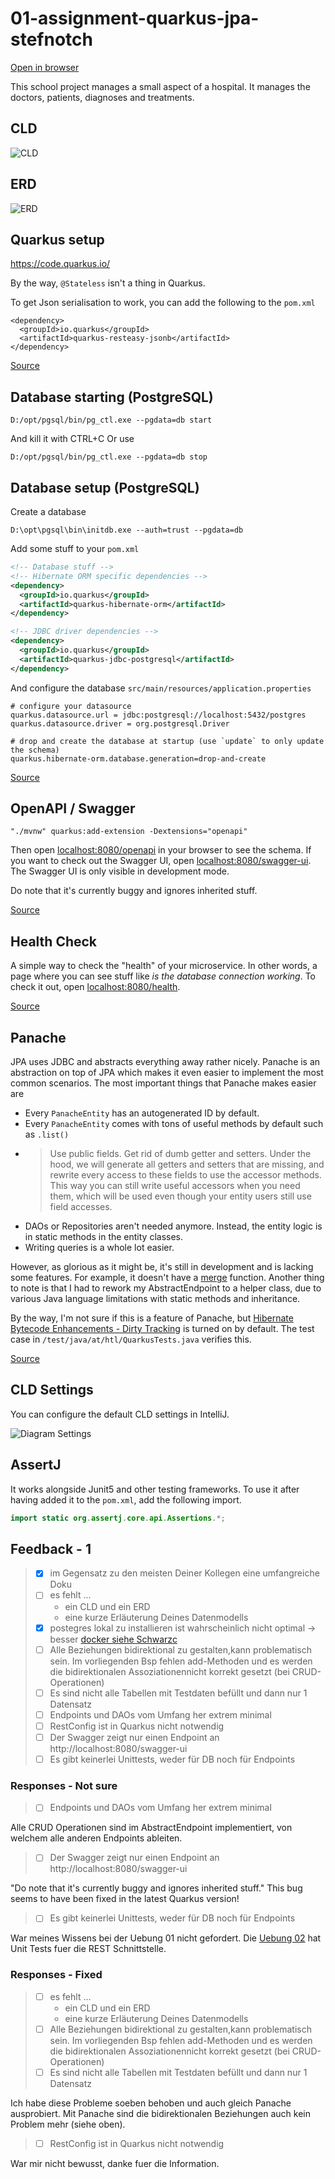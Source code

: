 # 01-assignment-quarkus-jpa-stefnotch
[Open in browser](http://localhost:8080)

This school project manages a small aspect of a hospital. It manages the doctors, patients, diagnoses and treatments.

## CLD
![CLD](CLD.png)


## ERD
![ERD](ERD.png)


## Quarkus setup
https://code.quarkus.io/

By the way, `@Stateless` isn't a thing in Quarkus. 

To get Json serialisation to work, you can add the following to the `pom.xml`
```
<dependency>
  <groupId>io.quarkus</groupId>
  <artifactId>quarkus-resteasy-jsonb</artifactId>
</dependency>
```
[Source](https://stackoverflow.com/a/56656851)

## Database starting (PostgreSQL)
```
D:/opt/pgsql/bin/pg_ctl.exe --pgdata=db start
```
And kill it with CTRL+C 
Or use
```
D:/opt/pgsql/bin/pg_ctl.exe --pgdata=db stop
```

## Database setup (PostgreSQL)

Create a database
```
D:\opt\pgsql\bin\initdb.exe --auth=trust --pgdata=db
```

Add some stuff to your `pom.xml`
```xml
<!-- Database stuff -->
<!-- Hibernate ORM specific dependencies -->
<dependency>
  <groupId>io.quarkus</groupId>
  <artifactId>quarkus-hibernate-orm</artifactId>
</dependency>

<!-- JDBC driver dependencies -->
<dependency>
  <groupId>io.quarkus</groupId>
  <artifactId>quarkus-jdbc-postgresql</artifactId>
</dependency>
```

And configure the database `src/main/resources/application.properties`
```
# configure your datasource
quarkus.datasource.url = jdbc:postgresql://localhost:5432/postgres
quarkus.datasource.driver = org.postgresql.Driver

# drop and create the database at startup (use `update` to only update the schema)
quarkus.hibernate-orm.database.generation=drop-and-create
```
[Source](https://quarkus.io/guides/hibernate-orm-guide)

## OpenAPI / Swagger

```
"./mvnw" quarkus:add-extension -Dextensions="openapi"
```

Then open [localhost:8080/openapi](http://localhost:8080/openapi) in your browser to see the schema. 
If you want to check out the Swagger UI, open [localhost:8080/swagger-ui](http://localhost:8080/swagger-ui).
The Swagger UI is only visible in development mode.

Do note that it's currently buggy and ignores inherited stuff.

[Source](https://quarkus.io/guides/openapi-swaggerui-guide)

## Health Check

A simple way to check the "health" of your microservice. In other words, a page where you can see stuff like *is the database connection working*.
To check it out, open [localhost:8080/health](http://localhost:8080/health).

[Source](https://quarkus.io/guides/health-guide)

## Panache
JPA uses JDBC and abstracts everything away rather nicely. 
Panache is an abstraction on top of JPA which makes it even easier to implement the most common scenarios.
The most important things that Panache makes easier are
- Every `PanacheEntity` has an autogenerated ID by default.
- Every `PanacheEntity` comes with tons of useful methods by default such as `.list()`
- > Use public fields. Get rid of dumb getter and setters. Under the hood, we will generate all getters and setters that are missing, and rewrite every access to these fields to use the accessor methods. This way you can still write useful accessors when you need them, which will be used even though your entity users still use field accesses.
- DAOs or Repositories aren't needed anymore. Instead, the entity logic is in static methods in the entity classes.
- Writing queries is a whole lot easier.

However, as glorious as it might be, it's still in development and is lacking some features. For example, it doesn't have a [merge](https://github.com/quarkusio/quarkus/issues/3969) function.
Another thing to note is that I had to rework my AbstractEndpoint to a helper class, due to various Java language limitations with static methods and inheritance.

By the way, I'm not sure if this is a feature of Panache, but [Hibernate Bytecode Enhancements - Dirty Tracking](http://isd-soft.com/tech_blog/hibernate-bytecode-enhancement-dirty-tracking/) is turned on by default.
The test case in `/test/java/at/htl/QuarkusTests.java` verifies this. 

[Source](https://quarkus.io/guides/hibernate-orm-panache)

## CLD Settings
You can configure the default CLD settings in IntelliJ.

![Diagram Settings](Diagram%20Settings.png)

## AssertJ
It works alongside Junit5 and other testing frameworks. To use it after having added it to the `pom.xml`, add the following import.
```java
import static org.assertj.core.api.Assertions.*;
```

## Feedback - 1 
> - [x] im Gegensatz zu den meisten Deiner Kollegen eine umfangreiche Doku
> - [ ] es fehlt ...
>   - ein CLD und ein ERD
>   - eine kurze Erläuterung Deines Datenmodells
> - [x] postegres lokal zu installieren ist wahrscheinlich nicht optimal → besser [docker siehe Schwarzc](https://github.com/1920-5bhif-nvs/01-assignment-quarkus-jpa-ZekReshi)
> - [ ] Alle Beziehungen bidirektional zu gestalten,kann problematisch sein. 
> Im  vorliegenden  Bsp  fehlen  add-Methoden  und  es  werden  die  bidirektionalen  Assoziationennicht korrekt gesetzt (bei CRUD-Operationen)
> - [ ] Es sind nicht alle Tabellen mit Testdaten befüllt und dann nur 1 Datensatz
> - [ ] Endpoints und DAOs vom Umfang her extrem minimal
> - [ ] RestConfig ist in Quarkus nicht notwendig
> - [ ] Der Swagger zeigt nur einen Endpoint an http://localhost:8080/swagger-ui
> - [ ] Es gibt keinerlei Unittests, weder für DB noch für Endpoints

### Responses - Not sure
> - [ ] Endpoints und DAOs vom Umfang her extrem minimal

Alle CRUD Operationen sind im AbstractEndpoint implementiert, von welchem alle anderen Endpoints ableiten.

> - [ ] Der Swagger zeigt nur einen Endpoint an http://localhost:8080/swagger-ui

"Do note that it's currently buggy and ignores inherited stuff."
This bug seems to have been fixed in the latest Quarkus version!


> - [ ] Es gibt keinerlei Unittests, weder für DB noch für Endpoints

War meines Wissens bei der Uebung 01 nicht gefordert. Die [Uebung 02](https://github.com/1920-5bhif-nvs/02-microservices-individual-tasks-stefnotch/blob/master/krankenhaus-test/src/test/java/at/htl/ExampleResourceTest.java) hat Unit Tests fuer die REST Schnittstelle.


### Responses - Fixed

> - [ ] es fehlt ...
>   - ein CLD und ein ERD
>   - eine kurze Erläuterung Deines Datenmodells
> - [ ] Alle Beziehungen bidirektional zu gestalten,kann problematisch sein. 
> Im  vorliegenden  Bsp  fehlen  add-Methoden  und  es  werden  die  bidirektionalen  Assoziationennicht korrekt gesetzt (bei CRUD-Operationen)
> - [ ] Es sind nicht alle Tabellen mit Testdaten befüllt und dann nur 1 Datensatz

Ich habe diese Probleme soeben behoben und auch gleich Panache ausprobiert. Mit Panache sind die bidirektionalen Beziehungen auch kein Problem mehr (siehe oben).

> - [ ] RestConfig ist in Quarkus nicht notwendig

War mir nicht bewusst, danke fuer die Information.